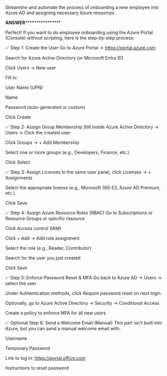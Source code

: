 Streamline and automate the process of onboarding a new employee into Azure AD and assigning necessary Azure resources.

**********************ANSWER**************************************

Perfect! If you want to do employee onboarding using the Azure Portal (Console) without scripting, here is the step-by-step process:

✅ Step 1: Create the User
Go to Azure Portal → https://portal.azure.com

Search for Azure Active Directory (or Microsoft Entra ID)

Click Users → New user

Fill in:

User Name (UPN)

Name

Password (auto-generated or custom)

Click Create

✅ Step 2: Assign Group Membership
Still inside Azure Active Directory → Users → Click the created user

Click Groups → + Add Membership

Select one or more groups (e.g., Developers, Finance, etc.)

Click Select

✅ Step 3: Assign Licenses
In the same user panel, click Licenses → + Assignments

Select the appropriate license (e.g., Microsoft 365 E3, Azure AD Premium, etc.)

Click Save

✅ Step 4: Assign Azure Resource Roles (RBAC)
Go to Subscriptions or Resource Groups or specific resource

Click Access control (IAM)

Click + Add → Add role assignment

Select the role (e.g., Reader, Contributor)

Search for the user you just created

Click Save

✅ Step 5: Enforce Password Reset & MFA
Go back to Azure AD → Users → select the user

Under Authentication methods, click Require password reset on next login

Optionally, go to Azure Active Directory → Security → Conditional Access

Create a policy to enforce MFA for all new users

✅ Optional Step 6: Send a Welcome Email (Manual)
This part isn't built into Azure, but you can send a manual welcome email with:

Username

Temporary Password

Link to log in: https://portal.office.com

Instructions to reset password

